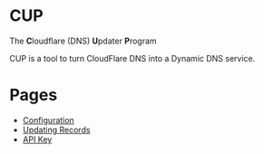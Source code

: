 # CUP

The **C**loudflare (DNS) **U**pdater **P**rogram

CUP is a tool to turn CloudFlare DNS into a Dynamic DNS service.

# Pages

- [Configuration](configuration.md)
- [Updating Records](update.md)
- [API Key](api-key.md)